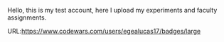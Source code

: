 Hello, this is my test account, here I upload my experiments and faculty assignments.

URL:https://www.codewars.com/users/egealucas17/badges/large

